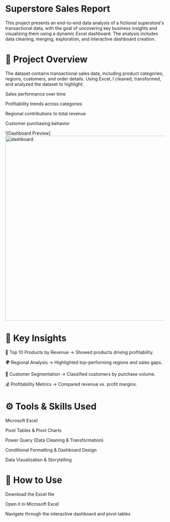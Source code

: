 # Superstore Sales Report
This project presents an end-to-end data analysis of a fictional superstore's transactional data, with the goal of uncovering key business insights and visualizing them using a dynamic Excel dashboard. The analysis includes data cleaning, merging, exploration, and interactive dashboard creation.

# 📌 Project Overview
The dataset contains transactional sales data, including product categories, regions, customers, and order details.
Using Excel, I cleaned, transformed, and analyzed the dataset to highlight:

Sales performance over time

Profitability trends across categories

Regional contributions to total revenue

Customer purchasing behavior

![Dashboard Preview]
<img width="1432" height="584" alt="dashboard" src="https://github.com/user-attachments/assets/22d37784-9073-4560-b459-132e5797e8f0" />

# 🔑 Key Insights
🛒 Top 10 Products by Revenue → Showed products driving profitability.

🌍 Regional Analysis → Highlighted top-performing regions and sales gaps.

👥 Customer Segmentation → Classified customers by purchase volume.

💰 Profitability Metrics → Compared revenue vs. profit margins.

# ⚙️ Tools & Skills Used
Microsoft Excel

Pivot Tables & Pivot Charts

Power Query (Data Cleaning & Transformation)

Conditional Formatting & Dashboard Design

Data Visualization & Storytelling

# 🚀 How to Use
Download the Excel file

Open it in Microsoft Excel

Navigate through the interactive dashboard and pivot tables

